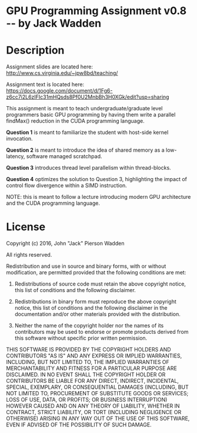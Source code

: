 # GPU Programming Assignment v0.8 -- by Jack Wadden

# Description
Assignment slides are located here: http://www.cs.virginia.edu/~jpw8bd/teaching/

Assignment text is located here: https://docs.google.com/document/d/1Fg6-z6cc7i2L6zIFIc31mHQsds8Pf0U2MnbBh3H0XGk/edit?usp=sharing

This assignment is meant to teach undergraduate/graduate level programmers basic GPU programming by having them write a parallel findMax() reduction in the CUDA programming language. 

**Question 1** is meant to familiarize the student with host-side kernel invocation. 

**Question 2** is meant to introduce the idea of shared memory as a low-latency, software managed scratchpad. 

**Question 3** introduces thread level parallelism within thread-blocks. 

**Question 4** optimizes the solution to Question 3, highlighting the impact of control flow divergence within a SIMD instruction. 

NOTE: this is meant to follow a lecture introducing modern GPU architecture and the CUDA programming language.

# License
Copyright (c) 2016, John "Jack" Pierson Wadden

All rights reserved.

Redistribution and use in source and binary forms, with or without modification, are permitted provided that the following conditions are met:

1. Redistributions of source code must retain the above copyright notice, this list of conditions and the following disclaimer.

2. Redistributions in binary form must reproduce the above copyright notice, this list of conditions and the following disclaimer in the documentation and/or other materials provided with the distribution.

3. Neither the name of the copyright holder nor the names of its contributors may be used to endorse or promote products derived from this software without specific prior written permission.

THIS SOFTWARE IS PROVIDED BY THE COPYRIGHT HOLDERS AND CONTRIBUTORS "AS IS" AND ANY EXPRESS OR IMPLIED WARRANTIES, INCLUDING, BUT NOT LIMITED TO, THE IMPLIED WARRANTIES OF MERCHANTABILITY AND FITNESS FOR A PARTICULAR PURPOSE ARE DISCLAIMED. IN NO EVENT SHALL THE COPYRIGHT HOLDER OR CONTRIBUTORS BE LIABLE FOR ANY DIRECT, INDIRECT, INCIDENTAL, SPECIAL, EXEMPLARY, OR CONSEQUENTIAL DAMAGES (INCLUDING, BUT NOT LIMITED TO, PROCUREMENT OF SUBSTITUTE GOODS OR SERVICES; LOSS OF USE, DATA, OR PROFITS; OR BUSINESS INTERRUPTION) HOWEVER CAUSED AND ON ANY THEORY OF LIABILITY, WHETHER IN CONTRACT, STRICT LIABILITY, OR TORT (INCLUDING NEGLIGENCE OR OTHERWISE) ARISING IN ANY WAY OUT OF THE USE OF THIS SOFTWARE, EVEN IF ADVISED OF THE POSSIBILITY OF SUCH DAMAGE.
